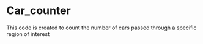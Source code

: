 # Car_counter
This code is created to count the number of cars passed through a specific region of interest
